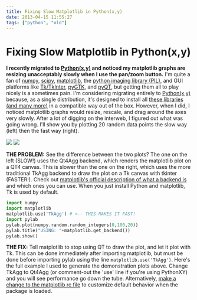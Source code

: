 ```yaml
---
title: Fixing Slow Matplotlib in Python(x,y)
date: 2013-04-15 11:55:27
tags: ["python", "old"]
---
```


# Fixing Slow Matplotlib in Python(x,y)

__I recently migrated to [Python(x,y)](https://code.google.com/p/pythonxy/) and noticed my matplotlib graphs are resizing unacceptably slowly when I use the pan/zoom button.__ I'm quite a fan of [numpy](http://www.scipy.org/Download), [scipy](http://www.scipy.org/Download), [matplotlib](http://matplotlib.org), the [python imaging library (PIL)](http://www.pythonware.com/products/pil/), and GUI platforms like [Tk/TkInter](http://wiki.python.org/moin/TkInter), [pyGTK](http://www.pygtk.org/), and [pyQT](http://www.riverbankcomputing.com/software/pyqt/intro), but getting them all to play nicely is a sometimes pain. I'm considering migrating entirely to [Python(x,y)](https://code.google.com/p/pythonxy/) because, as a single distribution, it's designed to install all [these libraries (and many more)](https://code.google.com/p/pythonxy/wiki/StandardPlugins) in a compatible way out of the box. However, when I did, I noticed matplotlib graphs would resize, rescale, and drag around the axes very slowly. After a lot of digging on the interweb, I figured out what was going wrong. I'll show you by plotting 20 random data points the slow way (left) then the fast way (right).

<div class="text-center img-small">

![](https://swharden.com/static/2013/04/15/matplotlib-qt4agg.jpg)
![](https://swharden.com/static/2013/04/15/matplotlib-tkagg.jpg)

</div>

__THE PROBLEM:__ See the difference between the two plots? The one on the left (SLOW!) uses the Qt4Agg backend, which renders the matplotlib plot on a QT4 canvas. This is slower than the one on the right, which uses the more traditional TkAgg backend to draw the plot on a Tk canvas with tkinter (FASTER!).  Check out [matplotlib's official description of what a backend is](http://matplotlib.org/faq/usage_faq.html#what-is-a-backend) and which ones you can use. When you just install Python and matplotlib, Tk is used by default.

```python
import numpy
import matplotlib
matplotlib.use('TkAgg') # <-- THIS MAKES IT FAST!
import pylab
pylab.plot(numpy.random.random_integers(0,100,20))
pylab.title("USING: "+matplotlib.get_backend())
pylab.show()
```

__THE FIX:__ Tell matplotlib to stop using QT to draw the plot, and let it plot with Tk. This can be done immediately after importing matplotlib, but must be done before importing pylab using the line `` matplotlib.use('TkAgg') ``. Here's the full example I used to generate the demonstration plots above. Change TkAgg to Qt4Agg (or comment-out the 'use' line if you're using PythonXY) and you will see performance go down the tube. Alternatively, [make a change to the matplotlib rc file](http://matplotlib.org/users/customizing.html) to customize default behavior when the package is loaded.
